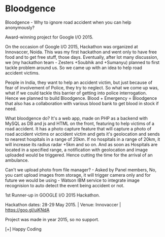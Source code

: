 # Bloodgence
Bloodgence - Why to ignore road accident when you can help anonymously?

Award-winning project for Google I/O 2015.

On the occasion of Google I/O 2015, Hackathon was organized at Innovaccer, Noida. This was my first hackathon and went only to have free food and to get free stuff, those days. Eventually, after lot many discussion, we (my hackathon team - Zesters +Soubhik and +Sumanyu) planned to first tackle problem around us. So we came up with an idea to help road accident victims.

People in India, they want to help an accident victim, but just because of fear of involvement of Police, they try to neglect. So what we come up was, what if we could tackle this barrier of getting into police interrogation. Hence we planned to build Bloodgence. Blood + Emergency = Bloodgence that also has a collaboration with various blood bank to get blood in stock if need.

What bloodgence do? It's a web app, made on PHP as a backend with MySQL as DB and js and HTML on the front, featuring to help victims of a road accident. It has a photo capture feature that will capture a photo of road accident victims or accident victim and gets it's geolocation and sends to nearest hospitals in a range of 20km. If no hospitals in a range of 20km, it will increase its radius radar +5km and so on. And as soon as Hospitals are located in a specified range, a notification with geolocation and image uploaded would be triggered. Hence cutting the time for the arrival of an ambulance.

Can't we upload photo from file manager? - Asked by Panel members, No, you cant upload images from storage, it will trigger camera only and for future we would be using - Watson IBM service to integrate image recognision to auto detect the event being accident or not.

1st Runner-up in GOOGLE I/O 2015 Hackathon.

Hackathon dates: 28-29 May 2015. | Venue: Innovaccer | https://goo.gl/uiKNdA
  
Project was made in year 2015, so no support.
  
[+] Happy Coding
  
 
